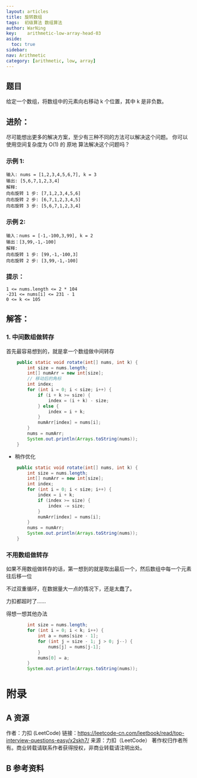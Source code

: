 ```yaml
---
layout: articles
title: 旋转数组
tags:  初级算法 数组算法
author: WarNing
key:    arithmetic-low-array-head-03
aside:
  toc: true
sidebar:
nav: Arithmetic
category: [arithmetic, low, array]
---
```

## 题目
给定一个数组，将数组中的元素向右移动 k 个位置，其中 k 是非负数。

<!--more-->



## 进阶：

尽可能想出更多的解决方案，至少有三种不同的方法可以解决这个问题。
你可以使用空间复杂度为 O(1) 的 原地 算法解决这个问题吗？


### 示例 1:

```
输入: nums = [1,2,3,4,5,6,7], k = 3
输出: [5,6,7,1,2,3,4]
解释:
向右旋转 1 步: [7,1,2,3,4,5,6]
向右旋转 2 步: [6,7,1,2,3,4,5]
向右旋转 3 步: [5,6,7,1,2,3,4]
```

### 示例 2:
```
输入：nums = [-1,-100,3,99], k = 2
输出：[3,99,-1,-100]
解释:
向右旋转 1 步: [99,-1,-100,3]
向右旋转 2 步: [3,99,-1,-100]
```


### 提示：
```
1 <= nums.length <= 2 * 104
-231 <= nums[i] <= 231 - 1
0 <= k <= 105
```

## 解答：

### 1. 中间数组做转存

首先最容易想到的，就是拿一个数组做中间转存

```java
    public static void rotate(int[] nums, int k) {
        int size = nums.length;
        int[] numArr = new int[size];
        // 移动后的角标
        int index;
        for (int i = 0; i < size; i++) {
            if (i + k >= size) {
                index = (i + k) - size;
            } else {
                index = i + k;
            }
            numArr[index] = nums[i];
        }
        nums = numArr;
        System.out.println(Arrays.toString(nums));
    }
```

- 稍作优化

```java
    public static void rotate(int[] nums, int k) {
        int size = nums.length;
        int[] numArr = new int[size];
        int index;
        for (int i = 0; i < size; i++) {
            index = i + k;
            if (index >= size) {
                index -= size;
            }
            numArr[index] = nums[i];
        }
        nums = numArr;
        System.out.println(Arrays.toString(nums));
    }
```

### 不用数组做转存

如果不用数组做转存的话，第一想到的就是取出最后一个，然后数组中每一个元素往后移一位

不过双重循环，在数据量大一点的情况下，还是太蠢了。

力扣都超时了……

得想一想其他办法

```java
        int size = nums.length;
        for (int i = 0; i < k; i++) {
            int a = nums[size - 1];
            for (int j = size - 1; j > 0; j--) {
                nums[j] = nums[j-1];
            }
            nums[0] = a;
        }
        System.out.println(Arrays.toString(nums));
```


# 附录
## A 资源

作者：力扣 (LeetCode)
链接：https://leetcode-cn.com/leetbook/read/top-interview-questions-easy/x2skh7/
来源：力扣（LeetCode）
著作权归作者所有。商业转载请联系作者获得授权，非商业转载请注明出处。

## B 参考资料
